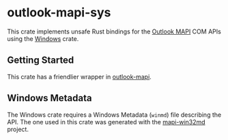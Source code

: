 # outlook-mapi-sys
This crate implements unsafe Rust bindings for the [Outlook MAPI](https://learn.microsoft.com/en-us/office/client-developer/outlook/mapi/outlook-mapi-reference) COM APIs using the [Windows](https://github.com/microsoft/windows-rs) crate.

## Getting Started
This crate has a friendlier wrapper in [outlook-mapi](https://crates.io/crates/outlook-mapi).

## Windows Metadata
The Windows crate requires a Windows Metadata (`winmd`) file describing the API. The one used in this crate was generated with the [mapi-win32md](https://github.com/wravery/mapi-win32md) project.
